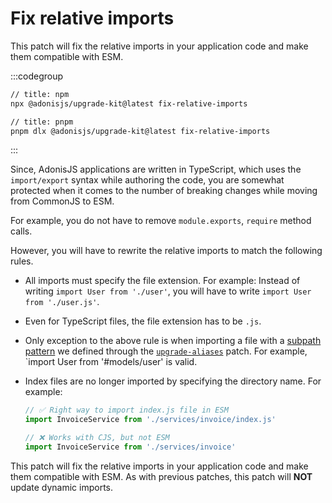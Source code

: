 # Fix relative imports

This patch will fix the relative imports in your application code and make them compatible with ESM.

:::codegroup

```sh
// title: npm
npx @adonisjs/upgrade-kit@latest fix-relative-imports
```

```sh
// title: pnpm
pnpm dlx @adonisjs/upgrade-kit@latest fix-relative-imports
```

:::

Since, AdonisJS applications are written in TypeScript, which uses the `import/export` syntax while authoring the code, you are somewhat protected when it comes to the number of breaking changes while moving from CommonJS to ESM.

For example, you do not have to remove `module.exports`, `require` method calls.

However, you will have to rewrite the relative imports to match the following rules.

- All imports must specify the file extension. For example: Instead of writing `import User from './user'`, you will have to write `import User from './user.js'`.
- Even for TypeScript files, the file extension has to be `.js`.
- Only exception to the above rule is when importing a file with a [subpath pattern](https://nodejs.org/api/packages.html#subpath-patterns) we defined through the [`upgrade-aliases`](./5_upgrade_aliases.md) patch. For example, `import User from '#models/user' is valid.
- Index files are no longer imported by specifying the directory name. For example:

  ```ts
  // ✅ Right way to import index.js file in ESM
  import InvoiceService from './services/invoice/index.js'

  // ❌ Works with CJS, but not ESM
  import InvoiceService from './services/invoice'
  ```

This patch will fix the relative imports in your application code and make them compatible with ESM.
As with previous patches, this patch will **NOT** update dynamic imports.

